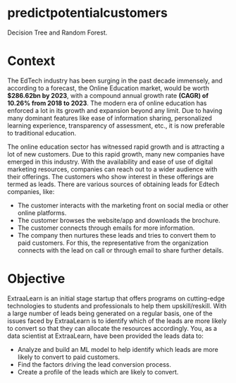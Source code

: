 # predictpotentialcustomers
Decision Tree and Random Forest.

# Context
The EdTech industry has been surging in the past decade immensely, and according to a forecast, the Online Education market, would be worth **$286.62bn by 2023**, with a compound annual growth rate **(CAGR) of 10.26% from 2018 to 2023**. The modern era of online education has enforced a lot in its growth and expansion beyond any limit. Due to having many dominant features like ease of information sharing, personalized learning experience, transparency of assessment, etc., it is now preferable to traditional education.

The online education sector has witnessed rapid growth and is attracting a lot of new customers. Due to this rapid growth, many new companies have emerged in this industry. With the availability and ease of use of digital marketing resources, companies can reach out to a wider audience with their offerings. The customers who show interest in these offerings are termed as leads. There are various sources of obtaining leads for Edtech companies, like:

- The customer interacts with the marketing front on social media or other online platforms.
- The customer browses the website/app and downloads the brochure.
- The customer connects through emails for more information.
- The company then nurtures these leads and tries to convert them to paid customers. For this, the representative from the organization connects with the lead on call or through email to share further details.

# Objective
ExtraaLearn is an initial stage startup that offers programs on cutting-edge technologies to students and professionals to help them upskill/reskill. With a large number of leads being generated on a regular basis, one of the issues faced by ExtraaLearn is to identify which of the leads are more likely to convert so that they can allocate the resources accordingly. You, as a data scientist at ExtraaLearn, have been provided the leads data to:

- Analyze and build an ML model to help identify which leads are more likely to convert to paid customers.
- Find the factors driving the lead conversion process.
- Create a profile of the leads which are likely to convert.
